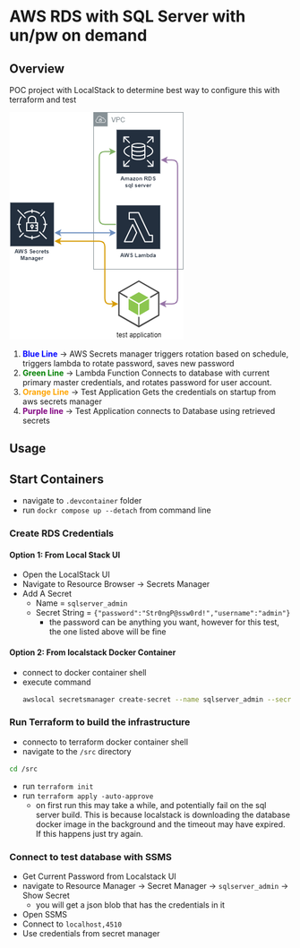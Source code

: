 # AWS RDS with SQL Server with un/pw on demand

## Overview
POC project with LocalStack to determine best way to configure this with terraform and test

![Proof of concept Diagram](images/rds-lambda-rotation.drawio.png)

1. **<span style="color:blue">Blue Line</span>** -> AWS Secrets manager triggers rotation based on schedule, triggers lambda to rotate password, saves new password
2. **<span style="color:green">Green Line</span>** -> Lambda Function Connects to database with current primary master credentials, and rotates password for user account.
3. **<span style="color:orange">Orange Line</span>** -> Test Application Gets the credentials on startup from aws secrets manager
4. **<span style="color:purple">Purple line</span>** -> Test Application connects to Database using retrieved secrets

## Usage
## Start Containers
* navigate to `.devcontainer` folder
* run `dockr compose up --detach` from command line

### Create RDS Credentials 
#### Option 1: From Local Stack UI
* Open the LocalStack UI
* Navigate to Resource Browser -> Secrets Manager
* Add A Secret 
    * Name = `sqlserver_admin`
    * Secret String = `{"password":"Str0ngP@ssw0rd!","username":"admin"}` 
        * the password can be anything you want, however for this test, the one listed above will be fine

#### Option 2: From localstack Docker Container
* connect to docker container shell
* execute command
    ```bash
    awslocal secretsmanager create-secret --name sqlserver_admin --secret-string '{"username":"admin","password":"Str0ngP@ssw0rd!"}'
    ```

### Run Terraform to build the infrastructure
* connecto to terraform docker container shell
* navigate to the `/src` directory
```bash
cd /src
```
* run `terraform init`
* run `terraform apply -auto-approve`
    * on first run this may take a while, and potentially fail on the sql server build.  This is because localstack is downloading the database docker image in the background and the timeout may have expired.  If this happens just try again.

### Connect to test database with SSMS
* Get Current Password from Localstack UI
* navigate to Resource Manager -> Secret Manager -> `sqlserver_admin` -> Show Secret
    * you will get a json blob that has the credentials in it
* Open SSMS
* Connect to `localhost,4510`
* Use credentials from secret manager